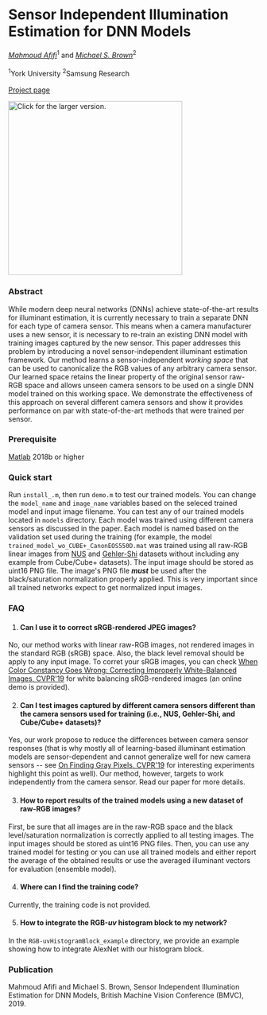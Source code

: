 # Sensor Independent Illumination Estimation for DNN Models
*[Mahmoud Afifi](https://sites.google.com/view/mafifi)*<sup>1</sup> and *[Michael S. Brown](http://www.cse.yorku.ca/~mbrown/)*<sup>2</sup>
<br></br><sup>1</sup>York University  <sup>2</sup>Samsung Research
<br></br>[Project page](http://cvil.eecs.yorku.ca/projects/public_html/image_recoloring)

<img src="https://drive.google.com/uc?export=view&id=1wwu-vpAl1mh8qcXqvhTpJHGlxuaam-Me" style="width: 350px; max-width: 100%; height: auto" title="Click for the larger version." />


### Abstract
While modern deep neural networks (DNNs) achieve state-of-the-art results for illuminant estimation, it is currently necessary to train a separate DNN for each type of camera sensor. This means when a camera manufacturer uses a new sensor, it is necessary to re-train an existing DNN model with training images captured by the new sensor. This paper addresses this problem by introducing a novel sensor-independent illuminant estimation framework. Our method learns a sensor-independent <i>working space</i> that can be used to canonicalize the RGB values of any arbitrary camera sensor. Our learned space retains the linear property of the original sensor raw-RGB space and allows unseen camera sensors to be used on a single DNN model trained on this working space.  We demonstrate the effectiveness of this approach on several different camera sensors and show it provides performance on par with state-of-the-art methods that were trained per sensor.

### Prerequisite
[Matlab](https://www.mathworks.com/downloads/) 2018b or higher

### Quick start
Run `install_.m`, then run `demo.m` to test our trained models. You can change the `model_name` and `image_name` variables based on the seleced trained model and input image filename. You can test any of our trained models located in `models` directory. Each model was trained using different camera sensors as discussed in the paper. Each model is named based on the validation set used during the training (for example, the model `trained_model_wo_CUBE+_CanonEOS550D.mat` was trained using all raw-RGB linear images from [NUS](http://cvil.eecs.yorku.ca/projects/public_html/illuminant/illuminant.html") and [Gehler-Shi](https://www2.cs.sfu.ca/~colour/data/shi_gehler/) datasets without including any example from Cube/Cube+ datasets). The input image should be stored as uint16 PNG file. The image's PNG file <b><i>must</i></b> be used after the black/saturation normalization properly applied. This is very important since all trained networks expect to get normalized input images. 

### FAQ
1. #### Can I use it to correct sRGB-rendered JPEG images?
No, our method works with linear raw-RGB images, not rendered images in the standard RGB (sRGB) space. Also, the black level removal should be apply to any input image. To corret your sRGB images, you can check [When Color Constancy Goes Wrong: 
Correcting Improperly White-Balanced Images, CVPR'19](http://cvil.eecs.yorku.ca/projects/public_html/sRGB_WB_correction/index.html) for white balancing sRGB-rendered images (an online demo is provided).

2. #### Can I test images captured by different camera sensors different than the camera sensors used for training (i.e., NUS, Gehler-Shi, and Cube/Cube+ datasets)?
Yes, our work propose to reduce the differences between camera sensor responses (that is why mostly all of learning-based illuminant estimation models are sensor-dependent and cannot generalize well for new camera sensors -- see [On Finding Gray Pixels, CVPR'19](https://arxiv.org/pdf/1901.03198.pdf) for interesting experiments highlight this point as well). Our method, however, targets to work independently from the camera sensor. Read our paper for more details.

3. #### How to report results of the trained models using a new dataset of raw-RGB images?
First, be sure that all images are in the raw-RGB space and the black level/saturation normalization is correctly applied to all testing images. The input images should be stored as uint16 PNG files. Then, you can use any trained model for testing or you can use all trained models and either report the average of the obtained results or use the averaged illuminant vectors for evaluation (ensemble model).

4. #### Where can I find the training code?
Currently, the training code is not provided. 

5. #### How to integrate the RGB-*uv* histogram block to my network? 
In the `RGB-uvHistogramBlock_example` directory, we provide an example showing how to integrate AlexNet with our histogram block. 


### Publication
Mahmoud Afifi and Michael S. Brown, Sensor Independent Illumination Estimation for DNN Models, British Machine Vision Conference (BMVC), 2019.




